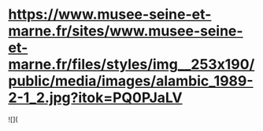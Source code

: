 # https://www.musee-seine-et-marne.fr/sites/www.musee-seine-et-marne.fr/files/styles/img__253x190/public/media/images/alambic_1989-2-1_2.jpg?itok=PQ0PJaLV

![](
